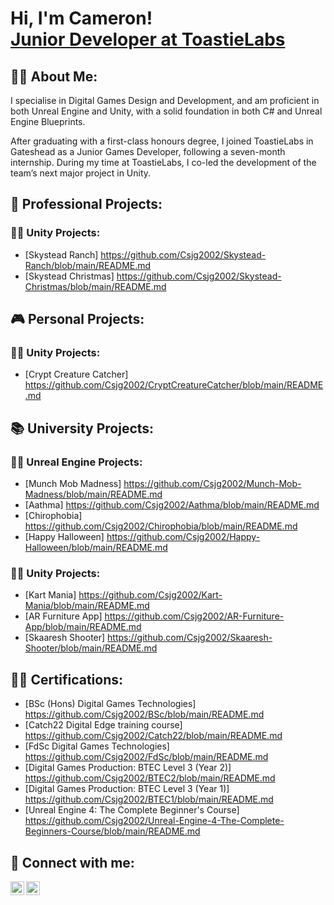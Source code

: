 <h1>Hi, I'm Cameron! <br/><a href="https://github.com/Csjg2002">Junior Developer at ToastieLabs</a>

<h2>🤷‍♂️ About Me:</h2>

I specialise in Digital Games Design and Development, and am proficient in both Unreal Engine and Unity, with a solid foundation in both C# and Unreal Engine Blueprints.

After graduating with a first-class honours degree, I joined ToastieLabs in Gateshead as a Junior Games Developer, following a seven-month internship. During my time at ToastieLabs, I co-led the development of the team’s next major project in Unity.

<h2>💼 Professional Projects:</h2>

<h3>👨‍💻 Unity Projects:</h3>

- [Skystead Ranch] https://github.com/Csjg2002/Skystead-Ranch/blob/main/README.md
- [Skystead Christmas] https://github.com/Csjg2002/Skystead-Christmas/blob/main/README.md

<h2>🎮 Personal Projects:</h2>

<h3>👨‍💻 Unity Projects:</h3>

- [Crypt Creature Catcher] https://github.com/Csjg2002/CryptCreatureCatcher/blob/main/README.md

<h2>📚 University Projects:</h2>

<h3>👨‍💻 Unreal Engine Projects:</h3>

- [Munch Mob Madness] https://github.com/Csjg2002/Munch-Mob-Madness/blob/main/README.md
- [Aathma] https://github.com/Csjg2002/Aathma/blob/main/README.md
- [Chirophobia] https://github.com/Csjg2002/Chirophobia/blob/main/README.md
- [Happy Halloween] https://github.com/Csjg2002/Happy-Halloween/blob/main/README.md

<h3>👨‍💻 Unity Projects:</h3>

- [Kart Mania] https://github.com/Csjg2002/Kart-Mania/blob/main/README.md
- [AR Furniture App] https://github.com/Csjg2002/AR-Furniture-App/blob/main/README.md
- [Skaaresh Shooter] https://github.com/Csjg2002/Skaaresh-Shooter/blob/main/README.md

<h2>🧑‍🎓 Certifications:</h2>

- [BSc (Hons) Digital Games Technologies] https://github.com/Csjg2002/BSc/blob/main/README.md
- [Catch22 Digital Edge training course] https://github.com/Csjg2002/Catch22/blob/main/README.md
- [FdSc Digital Games Technologies] https://github.com/Csjg2002/FdSc/blob/main/README.md
- [Digital Games Production: BTEC Level 3 (Year 2)] https://github.com/Csjg2002/BTEC2/blob/main/README.md
- [Digital Games Production: BTEC Level 3 (Year 1)] https://github.com/Csjg2002/BTEC1/blob/main/README.md
- [Unreal Engine 4: The Complete Beginner's Course] https://github.com/Csjg2002/Unreal-Engine-4-The-Complete-Beginners-Course/blob/main/README.md

<h2>🤝 Connect with me:</h2>

[<img align="left" alt="Csjg2002 | YouTube" width="22px" src="https://cdn.jsdelivr.net/npm/simple-icons@v3/icons/youtube.svg" />][youtube]
[<img align="left" alt="Csjg2002 | LinkedIn" width="22px" src="https://cdn.jsdelivr.net/npm/simple-icons@v3/icons/linkedin.svg" />][linkedin]

[youtube]: https://www.youtube.com/channel/UCmBxOy_52P6xECyGy9mN6lA
[linkedin]: https://www.linkedin.com/in/csjg2002/

